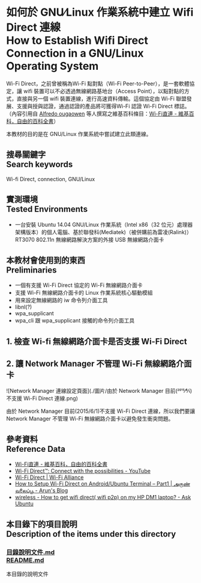 # 如何於 GNU⁄Linux 作業系統中建立 Wifi Direct 連線<br />How to Establish Wifi Direct Connection in a GNU/Linux Operating System
Wi-Fi Direct，之前曾被稱為Wi-Fi 點對點（Wi-Fi Peer-to-Peer），是一套軟體協定，讓 wifi 裝置可以不必透過無線網路基地台（Access Point），以點對點的方式，直接與另一個 wifi 裝置連線，進行高速資料傳輸。這個協定由 Wi-Fi 聯盟發展、支援與授與認證，通過認證的產品將可獲得Wi-Fi 認證 Wi-Fi Direct 標誌。
（內容引用自 [Alfredo ougaowen](http://zh.wikipedia.org/wiki/User:Alfredo_ougaowen) 等人撰寫之維基百科條目：[Wi-Fi直連 - 維基百科，自由的百科全書](http://zh.wikipedia.org/wiki/Wi-Fi%E7%9B%B4%E8%BF%9E)）

本教材的目的是在 GNU/Linux 作業系統中嘗試建立此類連線。

## 搜尋關鍵字<br />Search keywords
Wi-fi Direct, connection, GNU/Linux

## 實測環境<br />Tested Environments
* 一台安裝 Ubuntu 14.04 GNU/Linux 作業系統（Intel x86（32 位元）處理器架構版本）的個人電腦、基於聯發科(Mediatek)（被併購前為雷凌(Ralink)） RT3070 802.11n 無線網路解決方案的外接 USB 無線網路介面卡

## 本教材會使用到的東西<br />Preliminaries
* 一個有支援 Wi-Fi Direct 協定的 Wi-Fi 無線網路介面卡
* 支援 Wi-Fi 無線網路介面卡的 Linux 作業系統核心驅動模組
* 用來設定無線網路的 iw 命令列介面工具
* libnl(?)
* wpa_supplicant
* wpa_cli 跟 wpa_supplicant 接觸的命令列介面工具

## 1. 檢查 Wi-fi 無線網路介面卡是否支援 Wi-Fi Direct

## 2. 讓 Network Manager 不管理 Wi-Fi 無線網路介面卡
![Network Manager 連線設定頁面](./圖片/由於 Network Manager 目前(2015⁄6⁄1)不支援 Wi-Fi Direct 連線.png)

由於 Network Manager 目前(2015/6/1)不支援 Wi-Fi Direct 連線，所以我們要讓 Network Manager 不管理 Wi-Fi 無線網路介面卡以避免發生衝突問題。

## 參考資料<br />Reference Data
* [Wi-Fi直連 - 維基百科，自由的百科全書](http://zh.wikipedia.org/wiki/Wi-Fi%E7%9B%B4%E8%BF%9E)
* [Wi-Fi Direct™: Connect with the possibilities - YouTube](https://www.youtube.com/watch?v=je2lWjfpywQ)
* [Wi-Fi Direct | Wi-Fi Alliance](http://www.wi-fi.org/discover-wi-fi/wi-fi-direct)
* [How to Setup Wi-Fi Direct on Android/Ubuntu Terminal – Part1 | அருண் வலைப்பூ - Arun's Blog](https://thangamaniarun.wordpress.com/2013/03/03/how-to-use-wi-fi-direct-on-androidubuntu-part1/)
* [wireless - How to get wifi direct( wifi p2p) on my HP DM1 laptop? - Ask Ubuntu](http://askubuntu.com/questions/258027/how-to-get-wifi-direct-wifi-p2p-on-my-hp-dm1-laptop)

## 本目錄下的項目說明<br />Description of the items under this directory
### [目錄說明文件.md<br />README.md](README.md)
本目錄的說明文件
